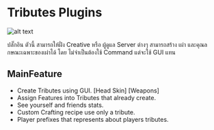 # Tributes Plugins
![alt text](https://i.imgur.com/Kjqoayj.png)

ปลั๊กอิน ตัวนี้ สามารถให้ฝั่ง Creative หรือ ผู้ดูแล Server ต่างๆ สามารถสร้าง เผ่า และคุณล กษณะเฉพาะของเผ่าได้ โดย ไม่จำเป็นต้องใช้ Command แต่จะใช้ GUI แทน
## MainFeature
- Create Tributes using GUI. [Head Skin] [Weapons]
- Assign Features into Tributes that already create.
- See yourself and friends stats.
- Custom Crafting recipe use only a tribute.
- Player prefixes that represents about players tributes.
